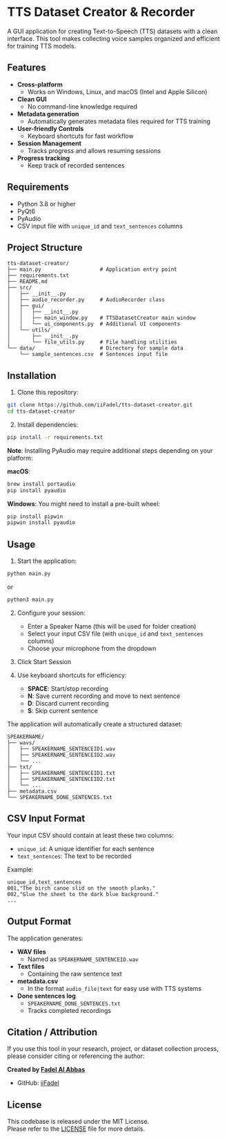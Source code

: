 # TTS Dataset Creator & Recorder

A GUI application for creating Text-to-Speech (TTS) datasets with a clean interface. This tool makes collecting voice samples organized and efficient for training TTS models.

## Features

- **Cross-platform**
  - Works on Windows, Linux, and macOS (Intel and Apple Silicon)
- **Clean GUI**
  - No command-line knowledge required
- **Metadata generation**
  -  Automatically generates metadata files required for TTS training
- **User-friendly Controls**
  - Keyboard shortcuts for fast workflow
- **Session Management**
  - Tracks progress and allows resuming sessions
- **Progress tracking**
  - Keep track of recorded sentences


## Requirements

- Python 3.8 or higher
- PyQt6
- PyAudio
- CSV input file with `unique_id` and `text_sentences` columns

## Project Structure

```
tts-dataset-creator/
├── main.py                   # Application entry point
├── requirements.txt          
├── README.md                 
├── src/
│   ├── __init__.py           
│   ├── audio_recorder.py     # AudioRecorder class
│   ├── gui/
│   │   ├── __init__.py       
│   │   ├── main_window.py    # TTSDatasetCreator main window
│   │   └── ui_components.py  # Additional UI components
│   └── utils/
│       ├── __init__.py       
│       └── file_utils.py     # File handling utilities
└── data/                     # Directory for sample data
    └── sample_sentences.csv  # Sentences input file
```

## Installation

1. Clone this repository:

```bash
git clone https://github.com/iiFadel/tts-dataset-creator.git
cd tts-dataset-creator
```

2. Install dependencies:

```bash
pip install -r requirements.txt
```

**Note**: Installing PyAudio may require additional steps depending on your platform:

**macOS**:
```bash
brew install portaudio
pip install pyaudio
```

**Windows**:
You might need to install a pre-built wheel:
```bash
pip install pipwin
pipwin install pyaudio
```

## Usage

1. Start the application:

```bash
python main.py
```
or
```bash
python3 main.py
```

2. Configure your session:
   - Enter a Speaker Name (this will be used for folder creation)
   - Select your input CSV file (with `unique_id` and `text_sentences` columns)
   - Choose your microphone from the dropdown

3. Click Start Session

4. Use keyboard shortcuts for efficiency:
   - **SPACE**: Start/stop recording
   - **N**: Save current recording and move to next sentence
   - **D**: Discard current recording
   - **S**: Skip current sentence

The application will automatically create a structured dataset:

```
SPEAKERNAME/
├── wavs/
│   ├── SPEAKERNAME_SENTENCEID1.wav
│   ├── SPEAKERNAME_SENTENCEID2.wav
│   └── ...
├── txt/
│   ├── SPEAKERNAME_SENTENCEID1.txt
│   ├── SPEAKERNAME_SENTENCEID2.txt
│   └── ...
├── metadata.csv
└── SPEAKERNAME_DONE_SENTENCES.txt
```

## CSV Input Format

Your input CSV should contain at least these two columns:
- `unique_id`: A unique identifier for each sentence
- `text_sentences`: The text to be recorded

Example:
```csv
unique_id,text_sentences
001,"The birch canoe slid on the smooth planks."
002,"Glue the sheet to the dark blue background."
...
```

## Output Format

The application generates:

- **WAV files**
  - Named as `SPEAKERNAME_SENTENCEID.wav`
- **Text files**
  - Containing the raw sentence text
- **metadata.csv**
  - In the format `audio_file|text` for easy use with TTS systems
- **Done sentences log**
  - `SPEAKERNAME_DONE_SENTENCES.txt` 
  - Tracks completed recordings

## Citation / Attribution

If you use this tool in your research, project, or dataset collection process, please consider citing or referencing the author:

**Created by [Fadel Al Abbas](https://github.com/iiFadel)**  
- GitHub: [iiFadel](https://github.com/iiFadel)

## License
This codebase is released under the MIT License.  
Please refer to the [LICENSE](https://github.com/iiFadel/tts-dataset-creator/blob/main/LICENSE) file for more details.
